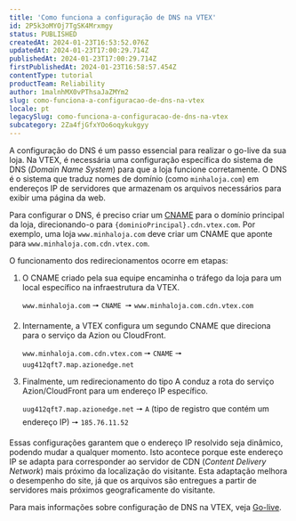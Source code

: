```yaml
---
title: 'Como funciona a configuração de DNS na VTEX'
id: 2P5k3oMYOj7TgSK4Mrxmgy
status: PUBLISHED
createdAt: 2024-01-23T16:53:52.076Z
updatedAt: 2024-01-23T17:00:29.714Z
publishedAt: 2024-01-23T17:00:29.714Z
firstPublishedAt: 2024-01-23T16:58:57.454Z
contentType: tutorial
productTeam: Reliability
author: 1malnhMX0vPThsaJaZMYm2
slug: como-funciona-a-configuracao-de-dns-na-vtex
locale: pt
legacySlug: como-funciona-a-configuracao-de-dns-na-vtex
subcategory: 2Za4fjGfxYOo6oqykukgyy
---
```


A configuração do DNS é um passo essencial para realizar o go-live da sua loja. Na VTEX, é necessária uma configuração específica do sistema de DNS (_Domain Name System_) para que a loja funcione corretamente. O DNS é o sistema que traduz nomes de domínio (como `minhaloja.com`) em endereços IP de servidores que armazenam os arquivos necessários para exibir uma página da web.

Para configurar o DNS, é preciso criar um [CNAME](https://www.cloudflare.com/pt-br/learning/dns/dns-records/dns-cname-record/) para o domínio principal da loja, direcionando-o para `{dominioPrincipal}.cdn.vtex.com`. Por exemplo, uma loja `www.minhaloja.com`  deve criar um CNAME que aponte para `www.minhaloja.com.cdn.vtex.com`.

O funcionamento dos redirecionamentos ocorre em etapas:

1. O CNAME criado pela sua equipe encaminha o tráfego da loja para um local específico na infraestrutura da VTEX.

    `www.minhaloja.com` 🠖 `CNAME `🠖 `www.minhaloja.com.cdn.vtex.com`
2. Internamente, a VTEX configura um segundo CNAME que direciona para o serviço da Azion ou CloudFront.

    `www.minhaloja.com.cdn.vtex.com` 🠖 `CNAME` 🠖 `uug412qft7.map.azionedge.net`
3. Finalmente, um redirecionamento do tipo A conduz a rota do serviço Azion/CloudFront para um endereço IP específico.

    `uug412qft7.map.azionedge.net` 🠖 `A` (tipo de registro que contém um endereço IP) 🠖 `185.76.11.52`

Essas configurações garantem que o endereço IP resolvido seja dinâmico, podendo mudar a qualquer momento. Isto acontece porque este endereço IP se adapta para corresponder ao servidor de CDN (_Content Delivery Network_) mais próximo da localização do visitante. Esta adaptação melhora o desempenho do site, já que os arquivos são entregues a partir de servidores mais próximos geograficamente do visitante.

Para mais informações sobre configuração de DNS na VTEX, veja [Go-live](https://help.vtex.com/pt/tracks/realizando-o-go-live-da-sua-loja--4Ns5FxIiksmjsdX2yOTduM/12bQlMbJ68Ot0LIaO6Btkj).

